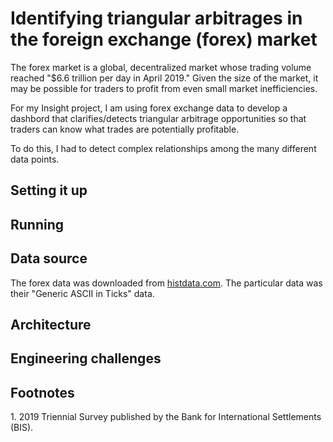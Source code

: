 # Identifying triangular arbitrages in the foreign exchange (forex) market

The forex market is a global, decentralized market whose trading volume reached "$6.6 trillion per day in April 2019." Given the size of the market, it may be possible for traders to profit from even small market inefficiencies.

For my Insight project, I am using forex exchange data to develop a dashbord that clarifies/detects triangular arbitrage opportunities so that traders can know what trades are potentially profitable.

To do this, I had to detect complex relationships among the many different data points.

## Setting it up

## Running

## Data source

The forex data was downloaded from [histdata.com](https://www.histdata.com). The particular data was their "Generic ASCII in Ticks" data.

## Architecture


## Engineering challenges



## Footnotes

<a name="volume">1</a>. 2019 Triennial Survey published by the Bank for International Settlements (BIS).
